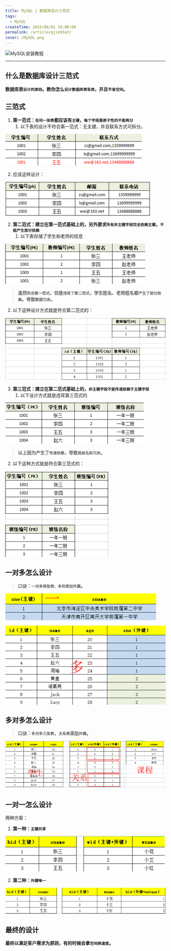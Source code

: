 ```yaml
---
title: MySQL | 数据库设计三范式
tags:
  - MySQL
createTime: 2025/06/01 19:00:00
permalink: /article/qjie93at/
cover: /MySQL.png
---
```


![MySQL安装教程](./MySQL安装教程/MySQL.png)

---


## 什么是数据库设计三范式

**数据库表`设计的原则`。教你怎么`设计数据库表有效`，并且`节省空间`。**

## 三范式

1. **第一范式：`任何一张表`都应该有`主键`，`每个字段是原子性的不能再分`**
   1. 以下表的设计不符合第一范式：无主键，并且联系方式可拆分。

![第一范式-无主键-可拆分](./数据库设计三范式/第一范式-无主键-可拆分.png)

   2. 应该这样设计：

![第一范式-有主键-不可拆分](./数据库设计三范式/第一范式-有主键-不可拆分.png)

2. **第二范式：建立在第一范式基础上的，另外要求`所有非主键字段完全依赖主键`，`不能产生部分依赖`**
   1. 以下表存储了学生和老师的信息

![复合主键-导致数据冗余](./数据库设计三范式/复合主键-导致数据冗余.png)

> **虽然`符合第一范式`，但是`违背了第二范式`，学生姓名、老师姓名都`产生了部分依赖`。导致`数据冗余`。**

   2. 以下这种设计方式就是符合第二范式的：

![分表连接查询-解决数据冗余](./数据库设计三范式/分表连接查询-解决数据冗余.png)

3. **第三范式：建立在第二范式基础上的，`非主键字段不能传递依赖于主键字段`**
   1. 以下设计方式就是违背第三范式的

![非主键字段-传递依赖于主键](./数据库设计三范式/非主键字段-传递依赖于主键.png)
> **以上因为产生了`传递依赖`，导致`班级名称冗余`。**

   2. 以下这种方式就是符合第三范式的：

![分表连接查询-解决传递依赖主键](./数据库设计三范式/分表连接查询-解决传递依赖主键.png)


## 一对多怎么设计

> **口诀：`一对多两张表，多的表加外键`。**

![一对多设计-一](./数据库设计三范式/一对多设计-一.png)

![一对多设计-多](./数据库设计三范式/一对多设计-多.png)

## 多对多怎么设计

> **口诀：`多对多三张表`，`关系表`添加`外键`。**

![多对多设计-关系表添加外键](./数据库设计三范式/多对多设计-关系表添加外键.png)

## 一对一怎么设计

两种方案：

1. **第一种：`主键共享`**

![主键共享](./数据库设计三范式/主键共享.png)

2. **第二种：`外键唯一`**

![外键唯一](./数据库设计三范式/外键唯一.png)

## 最终的设计

**最终以满足客户需求为原则，有的时候会拿`空间换速度`。**